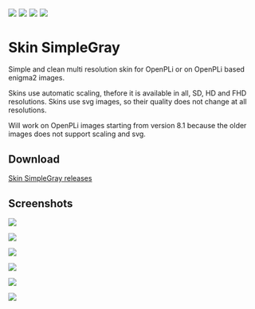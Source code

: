 [![](https://img.shields.io/badge/License-GPLv3-green.svg)](https://github.com/Taapat/skin-SimpleGray/blob/master/LICENSE)   [![](https://github.com/Taapat/skin-SimpleGray/workflows/build/badge.svg)](https://github.com/Taapat/skin-SimpleGray/actions?query=workflow%3Abuild)  [![](https://img.shields.io/github/v/release/Taapat/skin-SimpleGray)](https://github.com/Taapat/skin-SimpleGray/releases)  [![](https://img.shields.io/github/downloads/Taapat/skin-SimpleGray/total?color=blue)](https://github.com/Taapat/skin-SimpleGray/releases)
-------
Skin SimpleGray
=========
Simple and clean multi resolution skin for OpenPLi or on OpenPLi based enigma2 images.

Skins use automatic scaling, thefore it is available in all, SD, HD and FHD resolutions.
Skins use svg images, so their quality does not change at all resolutions.

Will work on OpenPLi images starting from version 8.1 because the older images does not support scaling and svg.


Download
-------
[Skin SimpleGray releases](https://github.com/Taapat/skin-SimpleGray/releases)

Screenshots
-------
![](https://user-images.githubusercontent.com/1623947/141681347-18e3b9e2-f8c2-4e37-8456-b2d513aac254.jpg)

![](https://user-images.githubusercontent.com/1623947/141681352-f5f7e848-0236-4dda-8c1d-b3f1b871cf88.jpg)

![](https://user-images.githubusercontent.com/1623947/141681376-eb147cf4-4f44-45db-b1d6-e68fee3c9edd.jpg)

![](https://user-images.githubusercontent.com/1623947/141681363-a34418aa-cd6c-4cb6-8160-5862364da561.jpg)

![](https://user-images.githubusercontent.com/1623947/141681368-99649942-0cd4-43b1-8257-a16435aaf3cf.jpg)

![](https://user-images.githubusercontent.com/1623947/141681380-7c3db634-3056-4e5a-8f58-17e84262c58c.jpg)
